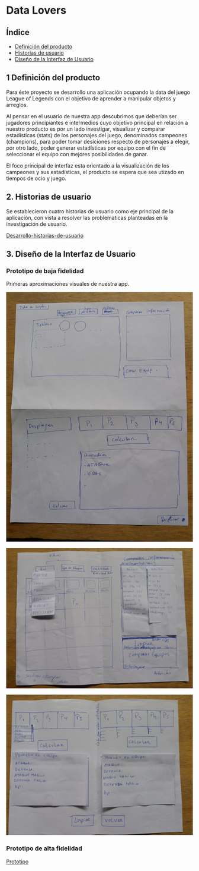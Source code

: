 # **Data Lovers**

## **Índice**

* [Definición del producto](#definicion-del-producto)
* [Historias de usuario](#historias-de-usuario)
* [Diseño de la Interfaz de Usuario](#diseño-de-la-interfaz-de-usuario)


## **1 Definición del producto**

Para éste proyecto se desarrollo una aplicación ocupando la data del juego League of Legends con el objetivo de aprender a manipular objetos y arreglos. 

Al pensar en el usuario de nuestra app descubrimos que deberían ser jugadores principiantes e intermedios cuyo objetivo principal en relación a nuestro producto es por un lado investigar, visualizar y comparar estadísticas (stats) de los personajes del juego, denominados campeones (champions), para poder tomar desiciones respecto de personajes a elegir, por otro lado, poder generar estadísticas por equipo con el fin de seleccionar el equipo con mejores posibilidades de ganar.

El foco principal de interfaz esta orientado a la visualización de los campeones y sus estadísticas, el producto se espera que sea utizado en tiempos de ocio y juego.

<!-- Documenta brevemente tu trabajo en el archivo `README.md` de tu repositorio,
contándonos cómo fue tu proceso de diseño y cómo crees que el producto resuelve
el problema (o problemas) que tiene tu usuario. -->

## **2. Historias de usuario**

Se establecieron cuatro historias de usuario como eje principal de la aplicación, con vista a resolver las problematicas planteadas en la investigación de usuario.

[Desarrollo-historias-de-usuario](https://trello.com/b/COxp4S3I/data-lovers-lol)


## **3. Diseño de la Interfaz de Usuario**

### Prototipo de baja fidelidad

Primeras aproximaciones visuales de nuestra app.

![Primer-boceto](src/img/bocetos/primerBoceto.jpg)

![Segundo-boceto-seccion-mostrar](src/img/bocetos/segundoBoceto-seccionMostrar.jpg)
 
 ![segundo-boceto-seccion-calcular](src/img/bocetos/segundoBoceto-seccionCalcular.jpg)

<!-- Durante tu trabajo deberás haber hecho e iterado sketches (boceto) de tu
solución usando papel y lápiz. Te recomendamos tomar fotos de todas las
iteraciones que realices, y las subas a tu repositorio, y las menciones en tu
`README.md`.
 -->
### Prototipo de alta fidelidad

[Prototipo](https://www.figma.com/proto/RRdDYyEtp87n5HkxMwCcYAMD/LOL-Data-Lovers?node-id=0%3A1&scaling=min-zoom)





 



 



